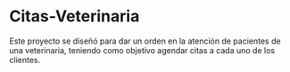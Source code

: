 # Citas-Veterinaria

Este proyecto se diseñó para dar un orden en la atención de pacientes de una veterinaria, teniendo como objetivo agendar citas a cada uno de los clientes.
